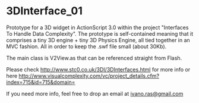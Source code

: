 3DInterface_01    
==============

Prototype for a 3D widget in ActionScript 3.0 within the project "Interfaces To Handle Data Complexity".
The prototype is self-contained meaning that it comprises a tiny 3D engine + tiny 3D Physics Engine, all
tied together in an MVC fashion. All in order to keep the .swf file small (about 30Kb).

The main class is V2View.as that can be referenced straight from Flash.

Please check http://www.stc0.co.uk/3DI/3DInterfaces.html for more info
or here http://www.visualcomplexity.com/vc/project_details.cfm?index=715&id=715&domain=

If you need more info, feel free to drop an email at ivano.ras@gmail.com